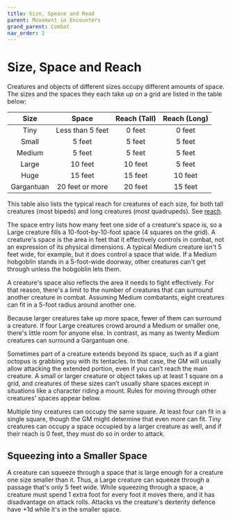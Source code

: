```yaml
---
title: Size, Speace and Read
parent: Movement in Encounters
grand_parent: Combat
nav_order: 2
---
```


# Size, Space and Reach
Creatures and objects of different sizes occupy different amounts of space. The sizes and the spaces they each take up on a grid are listed in the table below:

| Size | Space | Reach (Tall) | Reach (Long) |
|:----:|:-----:|:------------:|:------------:|
| Tiny       | Less than 5 feet | 0 feet  | 0 feet  |
| Small      | 5 feet           | 5 feet  | 5 feet  |
| Medium     | 5 feet           | 5 feet  | 5 feet  |
| Large      | 10 feet          | 10 feet | 5 feet  |
| Huge       | 15 feet          | 15 feet | 10 feet |
| Gargantuan | 20 feet or more  | 20 feet | 15 feet |

This table also lists the typical reach for creatures of each size, for both tall creatures (most bipeds) and long creatures (most quadrupeds). See [reach]().

The space entry lists how many feet one side of a creature's space is, so a Large creature fills a 10-foot-by-10-foot space (4 squares on the grid). A creature's space is the area in feet that it effectively controls in combat, not an expression of its physical dimensions. A typical Medium creature isn't 5 feet wide, for example, but it does control a space that wide. If a Medium hobgoblin stands in a 5-foot-wide doorway, other creatures can't get through unless the hobgoblin lets them.

A creature's space also reflects the area it needs to fight effectively. For that reason, there's a limit to the number of creatures that can surround another creature in combat. Assuming Medium combatants, eight creatures can fit in a 5-foot radius around another one.

Because larger creatures take up more space, fewer of them can surround a creature. If four Large creatures crowd around a Medium or smaller one, there's little room for anyone else. In contrast, as many as twenty Medium creatures can surround a Gargantuan one.

Sometimes part of a creature extends beyond its space, such as if a giant octopus is grabbing you with its tentacles. In that case, the GM will usually allow attacking the extended portion, even if you can’t reach the main creature. A small or larger creature or object takes up at least 1 square on a grid, and creatures of these sizes can’t usually share spaces except in situations like a character riding a mount. Rules for moving through other creatures' spaces appear below.

Multiple tiny creatures can occupy the same square. At least four can fit in a single square, though the GM might determine that even more can fit. Tiny creatures can occupy a space occupied by a larger creature as well, and if their reach is 0 feet, they must do so in order to attack.

## Squeezing into a Smaller Space
A creature can squeeze through a space that is large enough for a creature one size smaller than it. Thus, a Large creature can squeeze through a passage that's only 5 feet wide. While squeezing through a space, a creature must spend 1 extra foot for every foot it moves there, and it has disadvantage on attack rolls. Attacks vs the creature's dexterity defence have +1d while it's in the smaller space.
